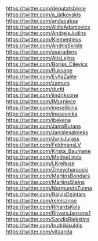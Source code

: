 https://twitter.com/deputatsbikse<br />https://twitter.com/a_latkovskis<br />https://twitter.com/andacaksa<br />https://twitter.com/AldisAdamovics<br />https://twitter.com/AndrejsJudins<br />https://twitter.com/Klementjevs<br />https://twitter.com/AndrisSkride<br />https://twitter.com/aseradens<br />https://twitter.com/AtisLejins<br />https://twitter.com/Boriss_Cilevics<br />https://twitter.com/Ruksane<br />https://twitter.com/EvitaZalite<br />https://twitter.com/zamurs<br />https://twitter.com/duriti<br />https://twitter.com/iindriksone<br />https://twitter.com/IMurniece<br />https://twitter.com/ineselibina<br />https://twitter.com/inesevoika<br />https://twitter.com/ibekena<br />https://twitter.com/JanisButans<br />https://twitter.com/JanisIesalnieks<br />https://twitter.com/JurisJurass<br />https://twitter.com/FeldmansLV<br />https://twitter.com/Krista_Baumane<br />https://twitter.com/MedneLinda<br />https://twitter.com/LKreituse<br />https://twitter.com/Zmeycharauski<br />https://twitter.com/MartinsBondars<br />https://twitter.com/MartinsSteins<br />https://twitter.com/NormundsZunna<br />https://twitter.com/RaivisDzintars<br />https://twitter.com/reinisznoo<br />https://twitter.com/RihardsKols<br />https://twitter.com/RitvarsJansons1<br />https://twitter.com/SandisRiekstins<br />https://twitter.com/budrikisuldis<br />https://twitter.com/vitaanda
